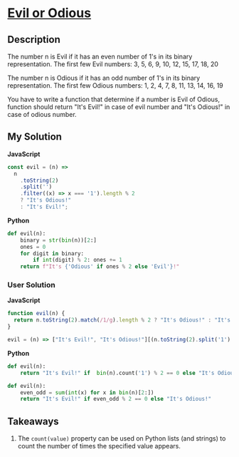 # [Evil or Odious](https://www.codewars.com/kata/56fcfad9c7e1fa2472000034)

## Description

The number n is Evil if it has an even number of 1's in its binary representation.
The first few Evil numbers: 3, 5, 6, 9, 10, 12, 15, 17, 18, 20

The number n is Odious if it has an odd number of 1's in its binary representation.
The first few Odious numbers: 1, 2, 4, 7, 8, 11, 13, 14, 16, 19

You have to write a function that determine if a number is Evil of Odious, function should return "It's Evil!" in case of evil number and "It's Odious!" in case of odious number.

## My Solution

**JavaScript**

```js
const evil = (n) =>
  n
    .toString(2)
    .split('')
    .filter((x) => x === '1').length % 2
    ? "It's Odious!"
    : "It's Evil!";
```

**Python**

```py
def evil(n):
    binary = str(bin(n))[2:]
    ones = 0
    for digit in binary:
        if int(digit) % 2: ones += 1
    return f"It's {'Odious' if ones % 2 else 'Evil'}!"
```

### User Solution

**JavaScript**

```js
function evil(n) {
  return n.toString(2).match(/1/g).length % 2 ? "It's Odious!" : "It's Evil!";
}
```

```js
evil = (n) => ["It's Evil!", "It's Odious!"][(n.toString(2).split('1').length - 1) & 1];
```

**Python**

```py
def evil(n):
    return "It's Evil!" if  bin(n).count('1') % 2 == 0 else "It's Odious!"
```

```py
def evil(n):
    even_odd = sum(int(x) for x in bin(n)[2:])
    return "It's Evil!" if even_odd % 2 == 0 else "It's Odious!"
```

## Takeaways

1. The `count(value)` property can be used on Python lists (and strings) to count the number of times the specified value appears.
